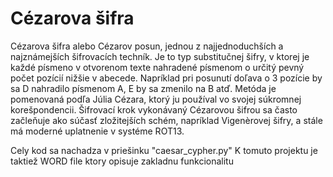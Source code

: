 # Cézarova šifra

Cézarova šifra alebo Cézarov posun, jednou z najjednoduchších a najznámejších šifrovacích techník. Je to typ substitučnej šifry, v ktorej je každé písmeno v otvorenom texte nahradené písmenom o určitý pevný počet pozícií nižšie v abecede. Napríklad pri posunutí doľava o 3 pozície by sa D nahradilo písmenom A, E by sa zmenilo na B atď. Metóda je pomenovaná podľa Júlia Cézara, ktorý ju používal vo svojej súkromnej korešpondencii. Šifrovací krok vykonávaný Cézarovou šifrou sa často začleňuje ako súčasť zložitejších schém, napríklad Vigenèrovej šifry, a stále má moderné uplatnenie v systéme ROT13. 

Cely kod sa nachadza v priešinku "caesar_cypher.py"
K tomuto projektu je taktiež WORD file ktory opisuje zakladnu funkcionalitu
